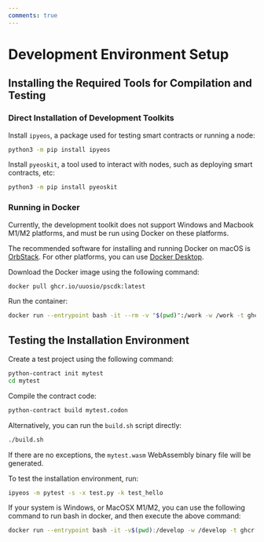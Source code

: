 ```yaml
---
comments: true
---
```


# Development Environment Setup

## Installing the Required Tools for Compilation and Testing

### Direct Installation of Development Toolkits

Install `ipyeos`, a package used for testing smart contracts or running a node:

```bash
python3 -m pip install ipyeos
```

Install `pyeoskit`, a tool used to interact with nodes, such as deploying smart contracts, etc:

```bash
python3 -m pip install pyeoskit
```

### Running in Docker

Currently, the development toolkit does not support Windows and Macbook M1/M2 platforms, and must be run using Docker on these platforms.

The recommended software for installing and running Docker on macOS is [OrbStack](https://orbstack.dev/download). For other platforms, you can use [Docker Desktop](https://www.docker.com/products/docker-desktop).

Download the Docker image using the following command:

```bash
docker pull ghcr.io/uuosio/pscdk:latest
```

Run the container:

```bash
docker run --entrypoint bash -it --rm -v "$(pwd)":/work -w /work -t ghcr.io/uuosio/pscdk
```

## Testing the Installation Environment

Create a test project using the following command:

```bash
python-contract init mytest
cd mytest
```

Compile the contract code:

```bash
python-contract build mytest.codon
```

Alternatively, you can run the `build.sh` script directly:

```bash
./build.sh
```

If there are no exceptions, the `mytest.wasm` WebAssembly binary file will be generated.

To test the installation environment, run:

```bash
ipyeos -m pytest -s -x test.py -k test_hello
```

If your system is Windows, or MacOSX M1/M2, you can use the following command to run bash in docker, and then execute the above command:

```bash
docker run --entrypoint bash -it -v$(pwd):/develop -w /develop -t ghcr.io/uuosio/scdk
```
